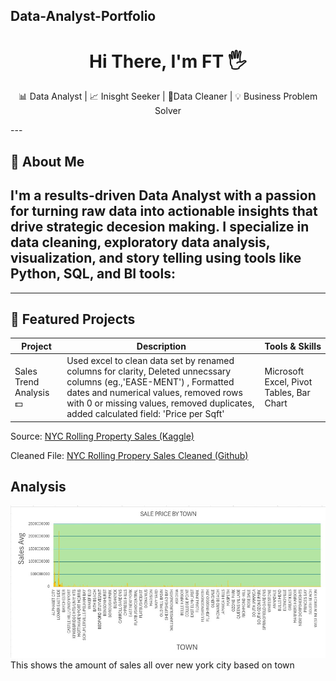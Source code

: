 ## Data-Analyst-Portfolio
<h1 align="center" > Hi There, I'm FT 🖐</h1>
<p align="center">
📊 Data Analyst | 📈 Inisght Seeker | 🧹Data Cleaner | 💡 Business Problem Solver 
</p>
---

## 🪪 About Me
I'm a results-driven **Data Analyst** with a passion for turning raw data into actionable insights that drive strategic decesion making. I specialize in **data cleaning, exploratory data analysis, visualization, and story telling** using tools like Python, SQL, and BI tools: 
---

---
## 🚀 Featured Projects 
| Project | Description | Tools & Skills |
|---------|-------------|----------------|
|  Sales Trend Analysis 💵 |  Used excel to clean data set by renamed columns for clarity, Deleted unnecssary columns (eg.,'EASE-MENT') , Formatted dates and numerical values, removed rows with 0 or missing values, removed duplicates, added calculated field: 'Price per Sqft' |  Microsoft Excel, Pivot Tables, Bar Chart |

Source: [NYC Rolling Property Sales (Kaggle)](https://www.kaggle.com/datasets/new-york-city/nyc-property-sales)

Cleaned File: [NYC Rolling Propery Sales Cleaned (Github)](https://github.com/EFFTEE1011/data-analyst-portfolio/blob/main/nyc-rolling-sales-cleaned.xlsx)

## Analysis

![App Screenshot](https://github.com/EFFTEE1011/data-analyst-portfolio/blob/main/SALEPRICEBYTOWN.jpg)
                                This shows the amount of sales all over new york city based on town





